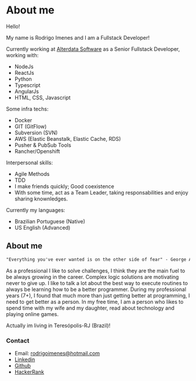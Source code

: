 # About me

Hello!

My name is Rodrigo Imenes and I am a Fullstack Developer!

Currently working at [Alterdata Software](https://www.alterdata.com.br/) as a Senior Fullstack Developer, working with:

- NodeJs
- ReactJs
- Python
- Typescript
- AngularJs
- HTML, CSS, Javascript

Some infra techs:

- Docker
- GIT (GitFlow)
- Subversion (SVN)
- AWS (Elastic Beanstalk, Elastic Cache, RDS)
- Pusher & PubSub Tools
- Rancher/Openshift

Interpersonal skills:

- Agile Methods
- TDD
- I make friends quickly; Good coexistence
- With some time, act as a Team Leader, taking responsabilities and enjoy sharing knownledges.

Currently my languages:

- Brazilian Portuguese (Native)
- US English (Advanced)

## About me

```markdown
"Everything you've ever wanted is on the other side of fear" - George Addair
```

As a professional I like to solve challenges, I think they are the main fuel to be always growing in the career. Complex logic solutions are motivating never to give up. I like to talk a lot about the best way to execute routines to always be learning how to be a better programmer.
During my professional years (7+), I found that much more than just getting better at programming, I need to get better as a person.
In my free time, I am a person who likes to spend time with my wife and my daughter, read about technology and playing online games.

Actually im living in Teresópolis-RJ (Brazil)!

### Contact

- Email: rodrigoimenes@hotmail.com
- [Linkedin](https://www.linkedin.com/in/rodrigoimenes)
- [Github](https://github.com/rodrigoimenes)
- [HackerRank](https://www.hackerrank.com/rodrigoimenes)
